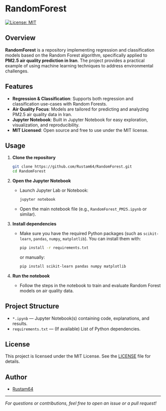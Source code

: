 # RandomForest

[![License: MIT](https://img.shields.io/badge/License-MIT-yellow.svg)](https://opensource.org/licenses/MIT)

## Overview

**RandomForest** is a repository implementing regression and classification models based on the Random Forest algorithm, specifically applied to **PM2.5 air quality prediction in Iran**. The project provides a practical example of using machine learning techniques to address environmental challenges.

## Features

- **Regression & Classification**: Supports both regression and classification use-cases with Random Forests.
- **Air Quality Focus**: Models are tailored for predicting and analyzing PM2.5 air quality data in Iran.
- **Jupyter Notebook**: Built in Jupyter Notebook for easy exploration, visualization, and reproducibility.
- **MIT Licensed**: Open source and free to use under the MIT license.

## Usage

1. **Clone the repository**
    ```bash
    git clone https://github.com/Rustam64/RandomForest.git
    cd RandomForest
    ```

2. **Open the Jupyter Notebook**
    - Launch Jupyter Lab or Notebook:
      ```bash
      jupyter notebook
      ```
    - Open the main notebook file (e.g., `RandomForest_PM25.ipynb` or similar).

3. **Install dependencies**
    - Make sure you have the required Python packages (such as `scikit-learn`, `pandas`, `numpy`, `matplotlib`). You can install them with:
      ```bash
      pip install -r requirements.txt
      ```
      or manually:
      ```bash
      pip install scikit-learn pandas numpy matplotlib
      ```

4. **Run the notebook**
    - Follow the steps in the notebook to train and evaluate Random Forest models on air quality data.

## Project Structure

- `*.ipynb` — Jupyter Notebook(s) containing code, explanations, and results.
- `requirements.txt` — (If available) List of Python dependencies.

## License

This project is licensed under the MIT License. See the [LICENSE](LICENSE) file for details.

## Author

- [Rustam64](https://github.com/Rustam64)

---

*For questions or contributions, feel free to open an issue or a pull request!*

